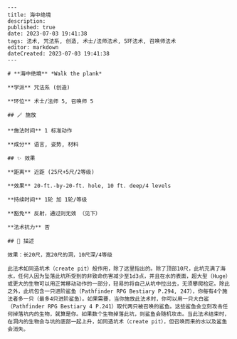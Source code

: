 
    ---
    title: 海中绝境
    description: 
    published: true
    date: 2023-07-03 19:41:38
    tags: 法术, 咒法系, 创造, 术士/法师法术, 5环法术, 召唤师法术
    editor: markdown
    dateCreated: 2023-07-03 19:41:38
    ---

    # **海中绝境** *Walk the plank*

    **学派** 咒法系 (创造) 

    **环位** 术士/法师 5, 召唤师 5

    ## 🪄 施放

    **施法时间** 1 标准动作

    **成分** 语言, 姿势, 材料

    ## ✨ 效果  

    **距离** 近距 (25尺+5尺/2等级) 

    **效果** 20-ft.-by-20-ft. hole, 10 ft. deep/4 levels 

    **持续时间** 1轮 加 1轮/等级 

    **豁免** 反射，通过则无效 （见下）

    **法术抗力** 否

    ## 📖 描述

    效果：长20尺，宽20尺的洞，10尺深/4等级

    此法术如同造坑术（create pit）般作用，除了这里指出的。除了顶部10尺，此坑充满了海水，任何人因为坠落此坑所受到的非致命伤害减少至1d3点，并且在水的表面，超大型（Huge）或更大的生物可以用正常移动动作的一部分，轻易的将自己从坑中拉出去，无须攀爬检定。除此之外，此坑包含一只进阶鲨鱼（Pathfinder RPG Bestiary P.294, 247），你每有4个施法者多一只（最多4只进阶鲨鱼）。如果需要，当你施放此法术时，你可以用一只大白鲨（Pathfinder RPG Bestiary 4 P.241）取代两只被召唤的鲨鱼。这些鲨鱼会立刻攻击任何掉落坑内的生物，就算是你。如果数个生物掉落此坑，则鲨鱼会随机攻击。当此法术结束时，在洞内的生物会与坑的底部一起上升，如同造坑术（create pit），但召唤而来的水以及鲨鱼会消失。
    